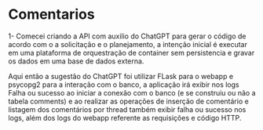 # Comentarios 

1- Comecei criando a API com auxilio do ChatGPT para gerar o código de acordo com o a solicitação e o planejamento, a intenção inicial é 
executar em uma plataforma de orquestração de container sem persistencia e gravar os dados em uma base de dados externa.

Aqui então a sugestão do ChatGPT foi utilizar FLask para o webapp e psycopg2 para a interação com o banco, a aplicação irá exibir nos logs
Falha ou sucesso ao iniciar a conexão com o banco (e se construiu ou não a tabela comments) e ao realizar as operações de inserção de comentário 
e listagem dos comentários por thread também exibir falha ou sucesso nos logs, além dos logs do webapp referente as requisições e código HTTP.